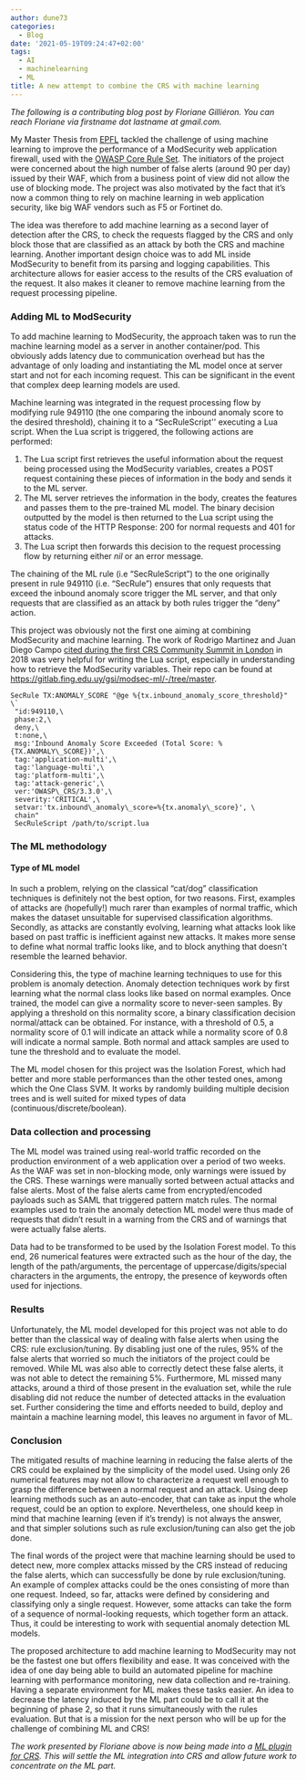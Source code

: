 ```yaml
---
author: dune73
categories:
  - Blog
date: '2021-05-19T09:24:47+02:00'
tags:
  - AI
  - machinelearning
  - ML
title: A new attempt to combine the CRS with machine learning
---
```


*The following is a contributing blog post by Floriane Gilliéron. You can reach Floriane via firstname dot lastname at gmail.com.*

My Master Thesis from [EPFL](https://www.epfl.ch) tackled the challenge of using machine learning to improve the performance of a ModSecurity web application firewall, used with the [OWASP Core Rule Set](https://coreruleset.org). The initiators of the project were concerned about the high number of false alerts (around 90 per day) issued by their WAF, which from a business point of view did not allow the use of blocking mode. The project was also motivated by the fact that it’s now a common thing to rely on machine learning in web application security, like big WAF vendors such as F5 or Fortinet do.

The idea was therefore to add machine learning as a second layer of detection after the CRS, to check the requests flagged by the CRS and only block those that are classified as an attack by both the CRS and machine learning. Another important design choice was to add ML inside ModSecurity to benefit from its parsing and logging capabilities. This architecture allows for easier access to the results of the CRS evaluation of the request. It also makes it cleaner to remove machine learning from the request processing pipeline.

### Adding ML to ModSecurity

To add machine learning to ModSecurity, the approach taken was to run the machine learning model as a server in another container/pod. This obviously adds latency due to communication overhead but has the advantage of only loading and instantiating the ML model once at server start and not for each incoming request. This can be significant in the event that complex deep learning models are used.

Machine learning was integrated in the request processing flow by modifying rule 949110 (the one comparing the inbound anomaly score to the desired threshold), chaining it to a “SecRuleScript'' executing a Lua script. When the Lua script is triggered, the following actions are performed:

1. The Lua script first retrieves the useful information about the request being processed using the ModSecurity variables, creates a POST request containing these pieces of information in the body and sends it to the ML server.
2. The ML server retrieves the information in the body, creates the features and passes them to the pre-trained ML model. The binary decision outputted by the model is then returned to the Lua script using the status code of the HTTP Response: 200 for normal requests and 401 for attacks.
3. The Lua script then forwards this decision to the request processing flow by returning either *nil* or an error message.

The chaining of the ML rule (i.e “SecRuleScript”) to the one originally present in rule 949110 (i.e. “SecRule”) ensures that only requests that exceed the inbound anomaly score trigger the ML server, and that only requests that are classified as an attack by both rules trigger the “deny” action.

This project was obviously not the first one aiming at combining ModSecurity and machine learning. The work of Rodrigo Martinez and Juan Diego Campo [cited during the first CRS Community Summit in London](https://coreruleset.org/20180712/reporting-from-the-first-crs-community-summit-in-london/) in 2018 was very helpful for writing the Lua script, especially in understanding how to retrieve the ModSecurity variables. Their repo can be found at <https://gitlab.fing.edu.uy/gsi/modsec-ml/-/tree/master>.

```
SecRule TX:ANOMALY_SCORE "@ge %{tx.inbound_anomaly_score_threshold}" \`  
 "id:949110,\  
 phase:2,\  
 deny,\  
 t:none,\  
 msg:'Inbound Anomaly Score Exceeded (Total Score: %{TX.ANOMALY\_SCORE})',\  
 tag:'application-multi',\  
 tag:'language-multi',\  
 tag:'platform-multi',\  
 tag:'attack-generic',\  
 ver:'OWASP\_CRS/3.3.0',\  
 severity:'CRITICAL',\  
 setvar:'tx.inbound\_anomaly\_score=%{tx.anomaly\_score}', \  
 chain"  
 SecRuleScript /path/to/script.lua
```

### The ML methodology

#### Type of ML model

In such a problem, relying on the classical “cat/dog” classification techniques is definitely not the best option, for two reasons. First, examples of attacks are (hopefully!) much rarer than examples of normal traffic, which makes the dataset unsuitable for supervised classification algorithms. Secondly, as attacks are constantly evolving, learning what attacks look like based on past traffic is inefficient against new attacks. It makes more sense to define what normal traffic looks like, and to block anything that doesn't resemble the learned behavior.

Considering this, the type of machine learning techniques to use for this problem is anomaly detection. Anomaly detection techniques work by first learning what the normal class looks like based on normal examples. Once trained, the model can give a normality score to never-seen samples. By applying a threshold on this normality score, a binary classification decision normal/attack can be obtained. For instance, with a threshold of 0.5, a normality score of 0.1 will indicate an attack while a normality score of 0.8 will indicate a normal sample. Both normal and attack samples are used to tune the threshold and to evaluate the model.

The ML model chosen for this project was the Isolation Forest, which had better and more stable performances than the other tested ones, among which the One Class SVM. It works by randomly building multiple decision trees and is well suited for mixed types of data (continuous/discrete/boolean).

### Data collection and processing

The ML model was trained using real-world traffic recorded on the production environment of a web application over a period of two weeks. As the WAF was set in non-blocking mode, only warnings were issued by the CRS. These warnings were manually sorted between actual attacks and false alerts. Most of the false alerts came from encrypted/encoded payloads such as SAML that triggered pattern match rules. The normal examples used to train the anomaly detection ML model were thus made of requests that didn’t result in a warning from the CRS and of warnings that were actually false alerts.

Data had to be transformed to be used by the Isolation Forest model. To this end, 26 numerical features were extracted such as the hour of the day, the length of the path/arguments, the percentage of uppercase/digits/special characters in the arguments, the entropy, the presence of keywords often used for injections.

### Results

Unfortunately, the ML model developed for this project was not able to do better than the classical way of dealing with false alerts when using the CRS: rule exclusion/tuning. By disabling just one of the rules, 95% of the false alerts that worried so much the initiators of the project could be removed. While ML was also able to correctly detect these false alerts, it was not able to detect the remaining 5%. Furthermore, ML missed many attacks, around a third of those present in the evaluation set, while the rule disabling did not reduce the number of detected attacks in the evaluation set. Further considering the time and efforts needed to build, deploy and maintain a machine learning model, this leaves no argument in favor of ML.

### Conclusion

The mitigated results of machine learning in reducing the false alerts of the CRS could be explained by the simplicity of the model used. Using only 26 numerical features may not allow to characterize a request well enough to grasp the difference between a normal request and an attack. Using deep learning methods such as an auto-encoder, that can take as input the whole request, could be an option to explore. Nevertheless, one should keep in mind that machine learning (even if it’s trendy) is not always the answer, and that simpler solutions such as rule exclusion/tuning can also get the job done.

The final words of the project were that machine learning should be used to detect new, more complex attacks missed by the CRS instead of reducing the false alerts, which can successfully be done by rule exclusion/tuning. An example of complex attacks could be the ones consisting of more than one request. Indeed, so far, attacks were defined by considering and classifying only a single request. However, some attacks can take the form of a sequence of normal-looking requests, which together form an attack. Thus, it could be interesting to work with sequential anomaly detection ML models.

The proposed architecture to add machine learning to ModSecurity may not be the fastest one but offers flexibility and ease. It was conceived with the idea of one day being able to build an automated pipeline for machine learning with performance monitoring, new data collection and re-training. Having a separate environment for ML makes these tasks easier. An idea to decrease the latency induced by the ML part could be to call it at the beginning of phase 2, so that it runs simultaneously with the rules evaluation. But that is a mission for the next person who will be up for the challenge of combining ML and CRS!

*The work presented by Floriane above is now being made into a [ML plugin for CRS](https://github.com/coreruleset/coreruleset/pull/2067). This will settle the ML integration into CRS and allow future work to concentrate on the ML part.*
